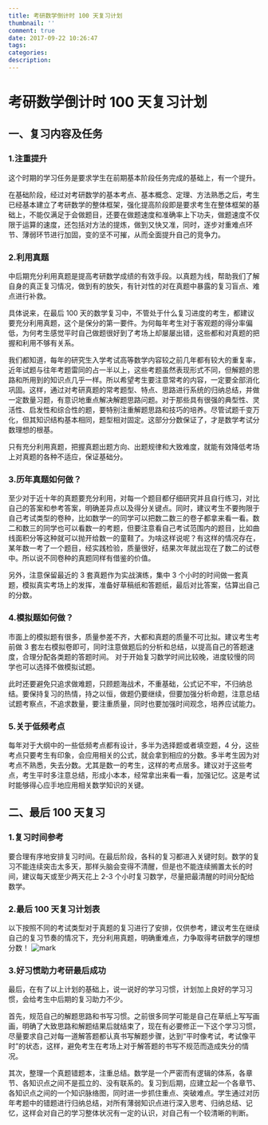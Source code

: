```yaml
---
title: 考研数学倒计时 100 天复习计划
thumbnail: ''
comment: true
date: 2017-09-22 10:26:47
tags:
categories:
description:
---
```

# 考研数学倒计时 100 天复习计划
## 一、复习内容及任务

### 1.注重提升

这个时期的学习任务是要求学生在前期基本阶段任务完成的基础上，有一个提升。


在基础阶段，经过对考研数学的基本考点、基本概念、定理、方法熟悉之后，考生已经基本建立了考研数学的整体框架，强化提高阶段即是要求考生在整体框架的基础上，不能仅满足于会做题目，还要在做题速度和准确率上下功夫，做题速度不仅限于运算的速度，还包括对方法的提炼，做到又快又准，同时，逐步对重难点环节、薄弱环节进行加固，变的坚不可摧，从而全面提升自己的竞争力。

### 2.利用真题

中后期充分利用真题是提高考研数学成绩的有效手段。以真题为线，帮助我们了解自身的真正复习情况，做到有的放矢，有针对性的对在真题中暴露的复习盲点、难点进行补救。

具体说来，在最后 100 天的数学复习中，不管处于什么复习进度的考生，都建议要充分利用真题，这个是保分的第一要件。为何每年考生对于客观题的得分率偏低，为何考生感觉平时自己做题很好到了考场上却屡屡出错，这些都和对真题的把握和利用不够有关系。

我们都知道，每年的研究生入学考试高等数学内容较之前几年都有较大的重复率，近年试题与往年考题雷同的占一半以上，这些考题虽然表现形式不同，但解题的思路和所用到的知识点几乎一样。所以希望考生要注意常考的内容，一定要全部消化巩固。这样，通过对考研真题的常考题型、特点、思路进行系统的归纳总结，并做一定数量习题，有意识地重点解决解题思路问题。对于那些具有很强的典型性、灵活性、启发性和综合性的题，要特别注重解题思路和技巧的培养。尽管试题千变万化，但其知识结构基本相同，题型相对固定。这部分分数保证了，才是数学考试分数理想的根基。

只有充分利用真题，把握真题出题方向、出题规律和大致难度，就能有效降低考场上对真题的各种不适应，保证基础分。
### 3.历年真题如何做？

至少对于近十年的真题要充分利用，对每一个题目都仔细研究并且自行练习，对比自己的答案和参考答案，明确差异点以及得分关键点。同时，建议考生不要拘限于自己考试类型的卷种，比如数学一的同学可以把数二数三的卷子都拿来看一看。数二和数三的同学也可以看数一的考题，但要注意看自己考试范围内的题目，比如曲线面积分等这种就可以抛开给数一的童鞋了。为啥这样说呢？有这样的情况存在，某年数一考了一个题目，经实践检验，质量很好，结果次年就出现在了数二的试卷中。所以说不同卷种的真题同样有借鉴的价值。


另外，注意保留最近的 3 套真题作为实战演练，集中 3 个小时的时间做一套真题，模拟真实考场上的发挥，准备好草稿纸和答题纸，最后对比答案，估算出自己的分数。

### 4.模拟题如何做？

市面上的模拟题有很多，质量参差不齐，大都和真题的质量不可比拟。建议考生考前做 3 套左右模拟卷即可，同时注意做题后的分析和总结，以提高自己的答题速度，合理分配各类题的答题时间。 对于开始复习数学时间比较晚，进度较慢的同学也可以选择不做模拟试题。

此时还要避免只追求做难题，只顾题海战术，不重基础，公式记不牢，不归纳总结。要保持复习的热情，持之以恒，做题仍要继续，但要加强分析命题，注意总结试题考察点，不追求数量，要注重质量，同时也要加强时间观念，培养应试能力。

### 5.关于低频考点

每年对于大纲中的一些低频考点都有设计，多半为选择题或者填空题，4 分，这些考点只要考生有印象，会应用相关的公式，就会拿到相应的分数。多半考生因为对考点不熟悉，失去分数。尤其是数一的考生，这样的考点居多。建议对于这些考点，考生平时多注意总结，形成小本本，经常拿出来看一看，加强记忆。这是考试时能够得心应手地应用相关数学知识的关键。

## 二、最后 100 天复习

### 1.复习时间参考

要合理有序地安排复习时间。在最后阶段，各科的复习都进入关键时刻。数学的复习不能连续突击太多天，那样头脑会变得不清醒，但是也不能连续搁置太长的时间，建议每天或至少两天花上 2-3 个小时复习数学，尽量把最清醒的时间分配给数学。

### 2.最后 100 天复习计划表

以下按照不同的考试类型对于真题的复习进行了安排，仅供参考，建议考生在继续自己的复习节奏的情况下，充分利用真题，明确重难点，力争取得考研数学的理想分数！
![mark](http://ovhqars5t.bkt.clouddn.com/blog/170922/DejI7ibHDK.png?imageslim)

### 3.好习惯助力考研最后成功

最后，在有了以上计划的基础上，说一说好的学习习惯，计划加上良好的学习习惯，会给考生中后期的复习助力不少。

首先，规范自己的解题思路和书写习惯。之前很多同学可能是自己在草纸上写写画画，明确了大致思路和解题结果后就结束了，现在有必要修正一下这个学习习惯，尽量要求自己对每一道解答题都认真书写解题步骤，达到“平时像考试，考试像平时”的状态，这样，避免考生在考场上对于解答题的书写不规范而造成失分的情况。

其次，整理一个真题错题本，注重总结。数学是一个严密而有逻辑的体系，各章节、各知识点之间不是孤立的、没有联系的。复习到后期，应建立起一个各章节、各知识点之间的一个知识脉络图，同时进一步抓住重点、突破难点。学生通过对历年考题中的错题进行归纳总结，对所有薄弱知识点进行深入思考、归纳总结、记忆，这样会对自己的学习整体状况有一定的认识，对自己有一个较清晰的判断。


					
